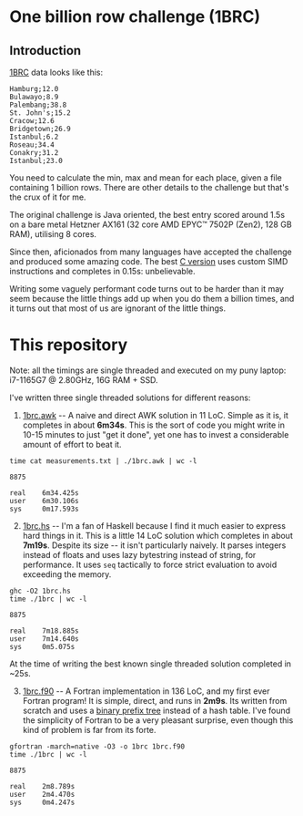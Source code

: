 # One billion row challenge (1BRC)

## Introduction

[1BRC](https://github.com/gunnarmorling/1brc) data
looks like this:

```
Hamburg;12.0
Bulawayo;8.9
Palembang;38.8
St. John's;15.2
Cracow;12.6
Bridgetown;26.9
Istanbul;6.2
Roseau;34.4
Conakry;31.2
Istanbul;23.0
```

You need to calculate the min, max and mean for each
place, given a file containing 1 billion rows. There
are other details to the challenge but that's the crux
of it for me.

The original challenge is Java oriented, the best entry
scored around 1.5s on a bare metal Hetzner AX161 (32
core AMD EPYC™ 7502P (Zen2), 128 GB RAM), utilising 8
cores.

Since then, aficionados from many languages have
accepted the challenge and produced some amazing code.
The best
[C version](https://github.com/gunnarmorling/1brc/discussions/138)
uses custom SIMD instructions and completes in 0.15s:
unbelievable.

Writing some vaguely performant code turns out to be
harder than it may seem because the little things add
up when you do them a billion times, and it turns out
that most of us are ignorant of the little things.

# This repository

Note: all the timings are single threaded and executed
on my puny laptop: i7-1165G7 @ 2.80GHz, 16G RAM + SSD.

I've written three single threaded solutions for
different reasons:

1. [1brc.awk](1brc.awk/) -- A naive and direct AWK
solution in 11 LoC. Simple as it is, it completes in
about **6m34s**. This is the sort of code you might
write in 10-15 minutes to just "get it done", yet one
has to invest a considerable amount of effort to beat
it.

```
time cat measurements.txt | ./1brc.awk | wc -l

8875

real    6m34.425s
user    6m30.106s
sys     0m17.593s
```

2. [1brc.hs](1brc.hs/) -- I'm a fan of Haskell because
I find it much easier to express hard things in it.
This is a little 14 LoC solution which completes in 
about **7m19s**. Despite its size -- it isn't
particularly naively. It parses integers instead of
floats and uses lazy bytestring instead of string,
for performance. It uses `seq` tactically to force
strict evaluation to avoid exceeding the memory.

```
ghc -O2 1brc.hs
time ./1brc | wc -l 

8875

real    7m18.885s
user    7m14.640s
sys     0m5.075s
```
At the time of writing the best known single 
threaded solution completed in ~25s.

3. [1brc.f90](1brc.f90/) -- A Fortran implementation
in 136 LoC, and my first ever Fortran program! It is
simple, direct, and runs in **2m9s**. Its written
from scratch and uses a
[binary prefix tree](https://en.wikipedia.org/wiki/Left-child_right-sibling_binary_tree)
instead of a hash table. I've found the simplicity 
of Fortran to be a very pleasant surprise, even
though this kind of problem is far from its forte.

```
gfortran -march=native -O3 -o 1brc 1brc.f90
time ./1brc | wc -l

8875

real    2m8.789s
user    2m4.470s
sys     0m4.247s
```
